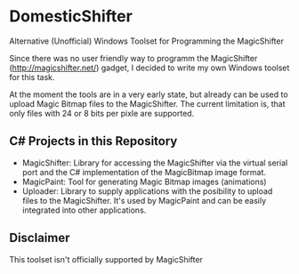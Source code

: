 DomesticShifter
=========
Alternative (Unofficial) Windows Toolset for Programming the MagicShifter

Since there was no user friendly way to programm the MagicShifter (http://magicshifter.net/) gadget, I decided to write my own Windows toolset for this task.

At the moment the tools are in a very early state, but already can be used to upload Magic Bitmap files to the MagicShifter.
The current limitation is, that only files with 24 or 8 bits per pixle are supported.

C# Projects in this Repository
---------
* MagicShifter: Library for accessing the MagicShifter via the virtual serial port and the C# implementation of the MagicBitmap image format.
* MagicPaint: Tool for generating Magic Bitmap images (animations)
* Uploader: Library to supply applications with the posibility to upload files to the MagicShifter. It's used by MagicPaint and can be easily integrated into other applications.



Disclaimer
---------
This toolset isn't officially supported by MagicShifter  